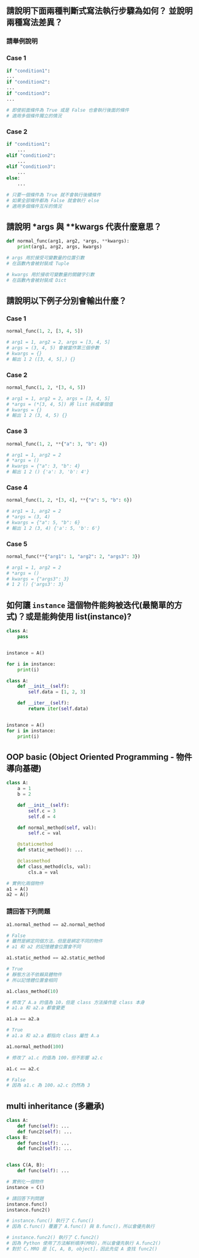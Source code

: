 ## 請說明下面兩種判斷式寫法執行步驟為如何？ 並說明兩種寫法差異？

### 請舉例說明

### Case 1

```py
if "condition1":
...
if "condition2":
...
if "condition3":
...

# 即使前面條件為 True 或是 False 也會執行後面的條件
# 適用多個條件獨立的情況
```

### Case 2

```py
if "condition1":
    ...
elif "condition2":
    ...
elif "condition3":
    ...
else:
    ...

# 只要一個條件為 True 就不會執行後續條件
# 如果全部條件都為 False 就會執行 else
# 適用多個條件互斥的情況
```

## 請說明 \*args 與 \*\*kwargs 代表什麼意思？

```py
def normal_func(arg1, arg2, *args, **kwargs):
    print(arg1, arg2, args, kwargs)

# args 用於接受可變數量的位置引數
# 在函數內會被封裝成 Tuple

# kwargs 用於接收可變數量的關鍵字引數
# 在函數內會被封裝成 Dict
```

## 請說明以下例子分別會輸出什麼？

### Case 1

```py
normal_func(1, 2, [3, 4, 5])

# arg1 = 1, arg2 = 2, args = [3, 4, 5]
# args = (3, 4, 5) 會被當作第三個參數
# kwargs = {}
# 輸出 1 2 ([3, 4, 5],) {}
```

### Case 2

```py
normal_func(1, 2, *[3, 4, 5])

# arg1 = 1, arg2 = 2, args = [3, 4, 5]
# *args = (*[3, 4, 5]) 將 list 拆成單個值
# kwargs = {}
# 輸出 1 2 (3, 4, 5) {}
```

### Case 3

```py
normal_func(1, 2, **{"a": 3, "b": 4})

# arg1 = 1, arg2 = 2
# *args = ()
# kwargs = {"a": 3, "b": 4}
# 輸出 1 2 () {'a': 3, 'b': 4'}
```

### Case 4

```py
normal_func(1, 2, *[3, 4], **{"a": 5, "b": 6})

# arg1 = 1, arg2 = 2
# *args = (3, 4)
# kwargs = {"a": 5, "b": 6}
# 輸出 1 2 (3, 4) {'a': 5, 'b': 6'}
```

### Case 5

```py
normal_func(**{"arg1": 1, "arg2": 2, "args3": 3})

# arg1 = 1, arg2 = 2
# *args = ()
# kwargs = {"args3": 3}
# 1 2 () {'args3': 3}
```

## 如何讓 `instance` 這個物件能夠被迭代(最簡單的方式)？或是能夠使用 list(instance)?

```py
class A:
    pass


instance = A()

for i in instance:
    print(i)
```

```py
class A:
    def __init__(self):
        self.data = [1, 2, 3]

    def __iter__(self):
        return iter(self.data)


instance = A()
for i in instance:
    print(i)
```

## OOP basic (Object Oriented Programming - 物件導向基礎)

```py
class A:
    a = 1
    b = 2

    def __init__(self):
        self.c = 3
        self.d = 4

    def normal_method(self, val):
        self.c = val

    @staticmethod
    def static_method(): ...

    @classmethod
    def class_method(cls, val):
        cls.a = val

# 實例化兩個物件
a1 = A()
a2 = A()
```

### 請回答下列問題

```py
a1.normal_method == a2.normal_method

# False
# 雖然是綁定同個方法，但是是綁定不同的物件
# a1 和 a2 的記憶體會位置會不同
```

```py
a1.static_method == a2.static_method

# True
# 靜態方法不依賴具體物件
# 所以記憶體位置會相同
```

```py
a1.class_method(10)

# 修改了 A.a 的值為 10，但是 class 方法操作是 class 本身
# a1.a 和 a2.a 都會變更
```

```py
a1.a == a2.a

# True
# a1.a 和 a2.a 都指向 class 屬性 A.a
```

```py
a1.normal_method(100)

# 修改了 a1.c 的值為 100，但不影響 a2.c
```

```py
a1.c == a2.c

# False
# 因為 a1.c 為 100，a2.c 仍然為 3
```

## multi inheritance (多繼承)

```py
class A:
    def func(self): ...
    def func2(self): ...
class B:
    def func(self): ...
    def func2(self): ...


class C(A, B):
    def func(self): ...

# 實例化一個物件
instance = C()

# 請回答下列問題
instance.func()
instance.func2()

# instance.func() 執行了 C.func()
# 因為 C.func() 覆蓋了 A.func() 與 B.func()，所以會優先執行

# instance.func2() 執行了 C.func2()
# 因為 Python 使用了方法解析順序(MRO)，所以會優先執行 A.func2()
# 對於 C，MRO 是 [C, A, B, object]，因此先從 A 查找 func2()
```
